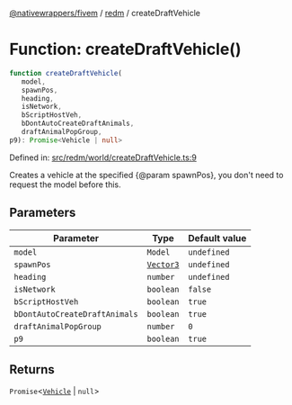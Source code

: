 [@nativewrappers/fivem](../../README.md) / [redm](../README.md) / createDraftVehicle

# Function: createDraftVehicle()

```ts
function createDraftVehicle(
   model, 
   spawnPos, 
   heading, 
   isNetwork, 
   bScriptHostVeh, 
   bDontAutoCreateDraftAnimals, 
   draftAnimalPopGroup, 
p9): Promise<Vehicle | null>
```

Defined in: [src/redm/world/createDraftVehicle.ts:9](https://github.com/nativewrappers/nativewrappers/blob/84be26c83fecd998aefe2c41198ac733aa3abad7/src/redm/world/createDraftVehicle.ts#L9)

Creates a vehicle at the specified {@param spawnPos}, you don't need to request the model before this.

## Parameters

| Parameter | Type | Default value |
| ------ | ------ | ------ |
| `model` | `Model` | `undefined` |
| `spawnPos` | [`Vector3`](../../fivem/classes/Vector3.md) | `undefined` |
| `heading` | `number` | `undefined` |
| `isNetwork` | `boolean` | `false` |
| `bScriptHostVeh` | `boolean` | `true` |
| `bDontAutoCreateDraftAnimals` | `boolean` | `true` |
| `draftAnimalPopGroup` | `number` | `0` |
| `p9` | `boolean` | `true` |

## Returns

`Promise`\<[`Vehicle`](../classes/Vehicle.md) \| `null`\>
